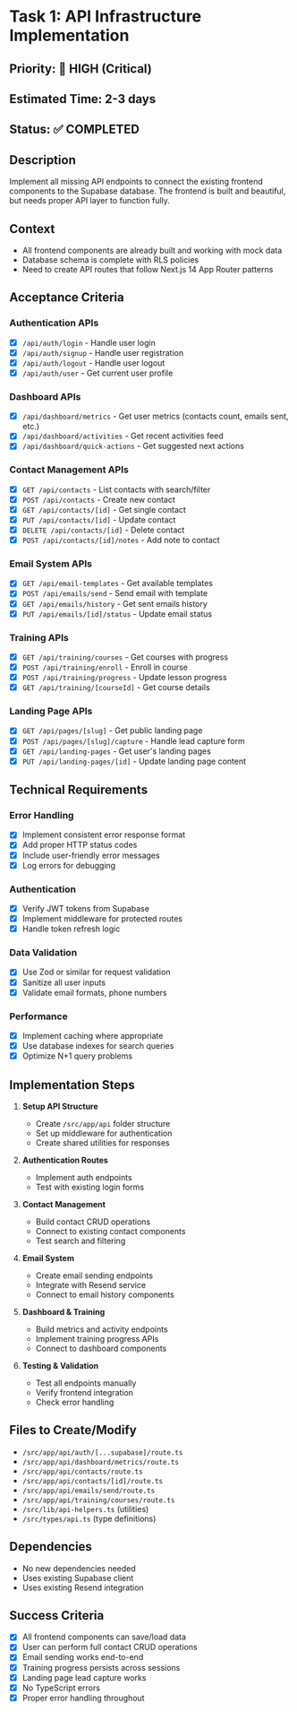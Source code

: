 # Task 1: API Infrastructure Implementation

## Priority: 🔴 HIGH (Critical)
## Estimated Time: 2-3 days
## Status: ✅ COMPLETED

## Description
Implement all missing API endpoints to connect the existing frontend components to the Supabase database. The frontend is built and beautiful, but needs proper API layer to function fully.

## Context
- All frontend components are already built and working with mock data
- Database schema is complete with RLS policies
- Need to create API routes that follow Next.js 14 App Router patterns

## Acceptance Criteria

### Authentication APIs
- [x] `/api/auth/login` - Handle user login
- [x] `/api/auth/signup` - Handle user registration  
- [x] `/api/auth/logout` - Handle user logout
- [x] `/api/auth/user` - Get current user profile

### Dashboard APIs
- [x] `/api/dashboard/metrics` - Get user metrics (contacts count, emails sent, etc.)
- [x] `/api/dashboard/activities` - Get recent activities feed
- [x] `/api/dashboard/quick-actions` - Get suggested next actions

### Contact Management APIs
- [x] `GET /api/contacts` - List contacts with search/filter
- [x] `POST /api/contacts` - Create new contact
- [x] `GET /api/contacts/[id]` - Get single contact
- [x] `PUT /api/contacts/[id]` - Update contact
- [x] `DELETE /api/contacts/[id]` - Delete contact
- [x] `POST /api/contacts/[id]/notes` - Add note to contact

### Email System APIs
- [x] `GET /api/email-templates` - Get available templates
- [x] `POST /api/emails/send` - Send email with template
- [x] `GET /api/emails/history` - Get sent emails history
- [x] `PUT /api/emails/[id]/status` - Update email status

### Training APIs
- [x] `GET /api/training/courses` - Get courses with progress
- [x] `POST /api/training/enroll` - Enroll in course
- [x] `POST /api/training/progress` - Update lesson progress
- [x] `GET /api/training/[courseId]` - Get course details

### Landing Page APIs
- [x] `GET /api/pages/[slug]` - Get public landing page
- [x] `POST /api/pages/[slug]/capture` - Handle lead capture form
- [x] `GET /api/landing-pages` - Get user's landing pages
- [x] `PUT /api/landing-pages/[id]` - Update landing page content

## Technical Requirements

### Error Handling
- [x] Implement consistent error response format
- [x] Add proper HTTP status codes
- [x] Include user-friendly error messages
- [x] Log errors for debugging

### Authentication
- [x] Verify JWT tokens from Supabase
- [x] Implement middleware for protected routes
- [x] Handle token refresh logic

### Data Validation
- [x] Use Zod or similar for request validation
- [x] Sanitize all user inputs
- [x] Validate email formats, phone numbers

### Performance
- [x] Implement caching where appropriate
- [x] Use database indexes for search queries
- [x] Optimize N+1 query problems

## Implementation Steps

1. **Setup API Structure**
   - Create `/src/app/api` folder structure
   - Set up middleware for authentication
   - Create shared utilities for responses

2. **Authentication Routes**
   - Implement auth endpoints
   - Test with existing login forms

3. **Contact Management**
   - Build contact CRUD operations
   - Connect to existing contact components
   - Test search and filtering

4. **Email System**
   - Create email sending endpoints
   - Integrate with Resend service
   - Connect to email history components

5. **Dashboard & Training**
   - Build metrics and activity endpoints
   - Implement training progress APIs
   - Connect to dashboard components

6. **Testing & Validation**
   - Test all endpoints manually
   - Verify frontend integration
   - Check error handling

## Files to Create/Modify
- `/src/app/api/auth/[...supabase]/route.ts`
- `/src/app/api/dashboard/metrics/route.ts`
- `/src/app/api/contacts/route.ts`
- `/src/app/api/contacts/[id]/route.ts`
- `/src/app/api/emails/send/route.ts`
- `/src/app/api/training/courses/route.ts`
- `/src/lib/api-helpers.ts` (utilities)
- `/src/types/api.ts` (type definitions)

## Dependencies
- No new dependencies needed
- Uses existing Supabase client
- Uses existing Resend integration

## Success Criteria
- [x] All frontend components can save/load data
- [x] User can perform full contact CRUD operations
- [x] Email sending works end-to-end
- [x] Training progress persists across sessions
- [x] Landing page lead capture works
- [x] No TypeScript errors
- [x] Proper error handling throughout 